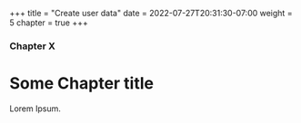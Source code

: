 +++
title = "Create user data"
date = 2022-07-27T20:31:30-07:00
weight = 5
chapter = true
+++

### Chapter X

# Some Chapter title

Lorem Ipsum.
